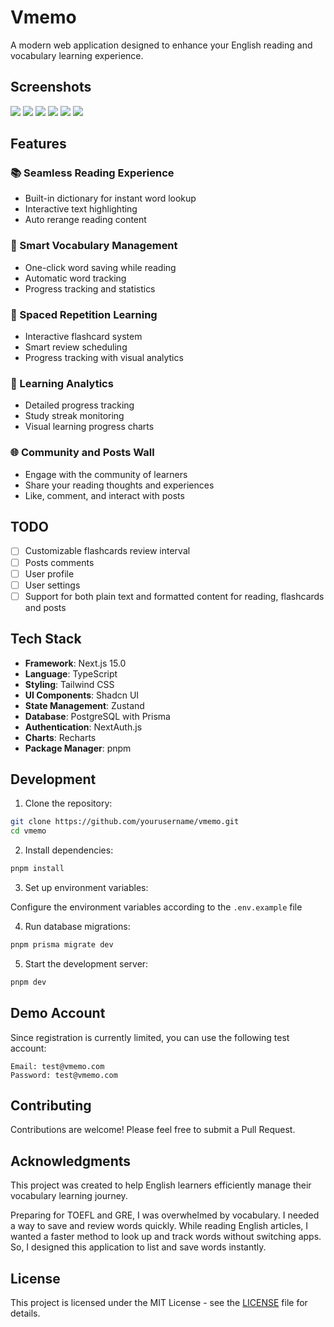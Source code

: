 # Vmemo

A modern web application designed to enhance your English reading and vocabulary learning experience.

## Screenshots

<img src="https://raw.githubusercontent.com/EvaLLLLL/x/main/vmemo01.png" />
<img src="https://raw.githubusercontent.com/EvaLLLLL/x/main/vmemo02.png" />
<img src="https://raw.githubusercontent.com/EvaLLLLL/x/main/vmemo03.png" />
<img src="https://raw.githubusercontent.com/EvaLLLLL/x/main/vmemo04.png" />
<img src="https://raw.githubusercontent.com/EvaLLLLL/x/main/vmemo05.png" />
<img src="https://raw.githubusercontent.com/EvaLLLLL/x/main/vmemo06.png" />

## Features

### 📚 Seamless Reading Experience

- Built-in dictionary for instant word lookup
- Interactive text highlighting
- Auto rerange reading content

### 📝 Smart Vocabulary Management

- One-click word saving while reading
- Automatic word tracking
- Progress tracking and statistics

### 🔄 Spaced Repetition Learning

- Interactive flashcard system
- Smart review scheduling
- Progress tracking with visual analytics

### 🎯 Learning Analytics

- Detailed progress tracking
- Study streak monitoring
- Visual learning progress charts

### 🌐 Community and Posts Wall

- Engage with the community of learners
- Share your reading thoughts and experiences
- Like, comment, and interact with posts

## TODO

- [ ] Customizable flashcards review interval
- [ ] Posts comments
- [ ] User profile
- [ ] User settings
- [ ] Support for both plain text and formatted content for reading, flashcards and posts

## Tech Stack

- **Framework**: Next.js 15.0
- **Language**: TypeScript
- **Styling**: Tailwind CSS
- **UI Components**: Shadcn UI
- **State Management**: Zustand
- **Database**: PostgreSQL with Prisma
- **Authentication**: NextAuth.js
- **Charts**: Recharts
- **Package Manager**: pnpm

## Development

1. Clone the repository:

```bash
git clone https://github.com/yourusername/vmemo.git
cd vmemo
```

2. Install dependencies:

```bash
pnpm install
```

3. Set up environment variables:

Configure the environment variables according to the `.env.example` file

4. Run database migrations:

```bash
pnpm prisma migrate dev
```

5. Start the development server:

```bash
pnpm dev
```

## Demo Account

Since registration is currently limited, you can use the following test account:

```
Email: test@vmemo.com
Password: test@vmemo.com
```

## Contributing

Contributions are welcome! Please feel free to submit a Pull Request.

## Acknowledgments

This project was created to help English learners efficiently manage their vocabulary learning journey.

Preparing for TOEFL and GRE, I was overwhelmed by vocabulary. I needed a way to save and review words quickly. While reading English articles, I wanted a faster method to look up and track words without switching apps. So, I designed this application to list and save words instantly.

## License

This project is licensed under the MIT License - see the [LICENSE](LICENSE) file for details.
